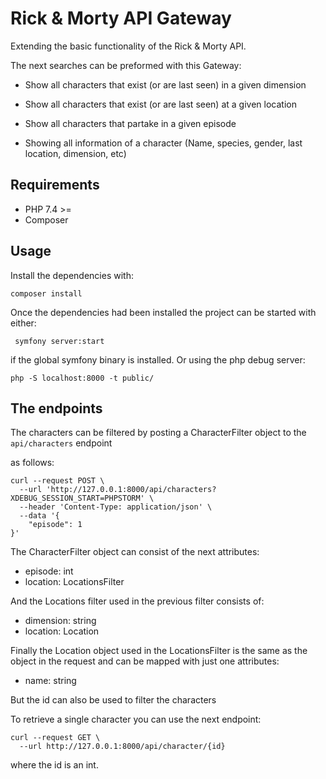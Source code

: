 # Rick & Morty API Gateway

Extending the basic functionality of the Rick & Morty API.

The next searches can be preformed with this Gateway:

- Show all characters that exist (or are last seen) in a given dimension

- Show all characters that exist (or are last seen) at a given location

- Show all characters that partake in a given episode

- Showing all information of a character (Name, species, gender, last location, dimension, etc)

## Requirements
- PHP 7.4 >=
- Composer

## Usage
Install the dependencies with:
```
composer install
```
Once the dependencies had been installed the project can be started with either:
```
 symfony server:start
```
if the global symfony binary is installed. 
Or using the php debug server:
```
php -S localhost:8000 -t public/                                                                                        
```

## The endpoints

The characters can be filtered by posting a CharacterFilter object to the
`api/characters` endpoint

as follows:
```
curl --request POST \
  --url 'http://127.0.0.1:8000/api/characters?XDEBUG_SESSION_START=PHPSTORM' \
  --header 'Content-Type: application/json' \
  --data '{
	"episode": 1
}'
```

The CharacterFilter object can consist of the next attributes:
 - episode: int
 - location: LocationsFilter

And the Locations filter used in the previous filter consists of:
 - dimension: string
 - location: Location

Finally the Location object used in the LocationsFilter is the same as
the object in the request and can be mapped with just one attributes:
 - name: string

But the id can also be used to filter the characters

To retrieve a single character you can use the next endpoint:
```
curl --request GET \
  --url http://127.0.0.1:8000/api/character/{id}
```

where the id is an int.
